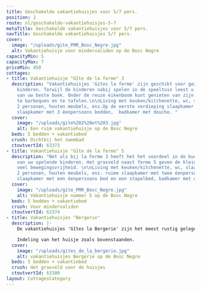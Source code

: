 ```yaml
---
title: Geschakelde vakantiehuisjes voor 5/7 pers.
position: 2
route: nl/geschakelde-vakantiehuisjes-5-7
metaTitle: Geschakelde vakantiehuisjes voor 5/7 pers.
navTitle: Geschakelde vakantiehuisjes 5/7 pers.
cover:
  image: "/uploads/gite_PMR_Bosc_Negre.jpg"
  alt: Vakantiehuisje voor mindervaliden op de Bosc Negre
capacityMin: 5
capacityMax: 7
priceMin: 450
cottages:
- title: Vakantiehuisje "Gîte de la ferme" 3
  description: "Vakantiehuisjes 'Gites la ferme' zijn geschikt voor gezinnen met jonge
    kinderen. Terwijl de kinderen nabij spelen in de speeltuin leest u op het terras
    van uw beste boek. Onder de reuze eikenboom kunt genieten van zijn schaduw om
    te barbequen en te tafelen.\n\nLiving met keuken/kitchenette, wc, slaapbank voor
    2 personen, houten meubels, enz.Op de eerste verdieping slaapkamer met 1 tweepersoonsbed,
    slaapkamer met 3 éenpersoons bedden,  badkamer met douche. "
  cover:
    image: "/uploads/gite%202%20et%203.jpg"
    alt: Een ruim vakantiehuisje op de Bosc Negre
  beds: 5 bedden + vakantiebed
  crush: Dichtbij het zwembad
  ctoutvertId: 63373
- title: Vakantiehuisje "Gîte de la ferme" 5
  description: "Net als bij la Ferme 3 heeft het het voordeel in de buurt te zijn
    van uw spelende kinderen. Het grasveld naast ferme 5 geven de kleinsten bovendien
    veel bewegingsvrijheid. \n\nLiving met keuken/kitchenette, wc, slaapbank voor
    2 personen, houten meubels, enz. ruime slaapkamer met twee éenpersoonsbedden,
    slaapkamer met een éenpersoons bed en een stapelbed, badkamer met douche. "
  cover:
    image: "/uploads/gite_PMR_Bosc_Negre.jpg"
    alt: Vakantiehuisje nummer 5 op de Bosc Negre
  beds: 5 bedden + vakantiebed
  crush: Voor mindervaliden
  ctoutvertId: 63374
- title: Vakantiehuisjes "Bergerie"
  description: |-
    De vakantiehuisjes 'Gîtes la Bergerie' zijn het meest rustig gelegen. La Bergerie bestaat uit 3 geschakelde huisjes met ieder hun eigen terras en privacy. De kinderen kunnen zich uitleven op het grote grasveld dat voor de huisjes is gelegen. Komt u met meerdere gezinnen? Dan is dit bij uitstek interessant voor u.

    Indeling van het huisje zoals bovenstaanden.
  cover:
    image: "/uploads/gites_de_la_bergerie.jpg"
    alt: vakantiehuisjes Bergerie op de Bosc Negre
  beds: 5 bedden + vakantiebed
  crush: Het grasveld voor de huisjes
  ctoutvertId: 63380
layout: CottagesCategory
---
```


